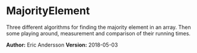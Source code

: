 # MajorityElement

Three different algorithms for finding the majority element in an array. Then some playing around, measurement and comparison of their running times.

<b>Author:</b> Eric Andersson
<b>Version:</b> 2018-05-03

